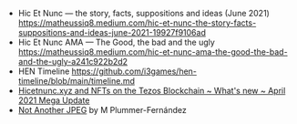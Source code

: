 * Hic Et Nunc — the story, facts, suppositions and ideas (June 2021) https://matheussiq8.medium.com/hic-et-nunc-the-story-facts-suppositions-and-ideas-june-2021-19927f9106ad
* Hic Et Nunc AMA — The Good, the bad and the ugly https://matheussiq8.medium.com/hic-et-nunc-ama-the-good-the-bad-and-the-ugly-a241c922b2d2
* HEN Timeline https://github.com/i3games/hen-timeline/blob/main/timeline.md
* [Hicetnunc.xyz and NFTs on the Tezos Blockchain ~ What's new ~ April 2021 Mega Update](https://gorillasun.de/blog/Hicetnunc.xyz-and-NFTs-on-the-Tezos-Blockchain-~-What's-new-~-April-2021-Update)
* [Not Another JPEG](https://www.plummerfernandez.com/works/not-another-jpeg/) by M Plummer-Fernández